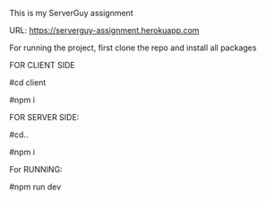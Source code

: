 This is my ServerGuy assignment

URL: https://serverguy-assignment.herokuapp.com



For running the project, first clone the repo and install all packages 

FOR CLIENT SIDE

#cd client

#npm i


FOR SERVER SIDE:

#cd..

#npm i 


For RUNNING:

#npm run dev


